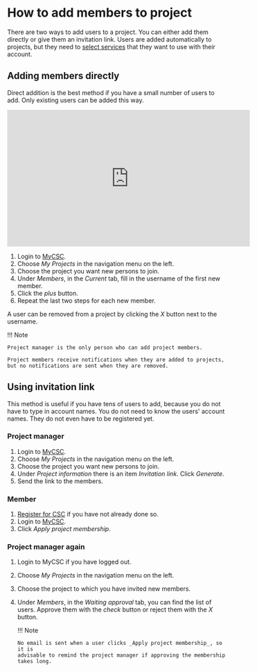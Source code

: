 # How to add members to project

There are two ways to add users to a project. You can either add them directly
or give them an invitation link. Users are added automatically to projects, but
they need to [select services](how-to-add-service-access-for-project.md) that
they want to use with their account.

## Adding members directly

Direct addition is the best method if you have a small number of users to add.
Only existing users can be added this way.

<iframe width="560" height="315" src="https://www.youtube.com/embed/QM-MlRs_pCk" frameborder="0" allow="accelerometer; autoplay; encrypted-media; gyroscope; picture-in-picture" allowfullscreen></iframe>

1. Login to [MyCSC](http://my.csc.fi).
1. Choose _My Projects_ in the navigation menu on the left.
1. Choose the project you want new persons to join.
1. Under _Members_, in the _Current_ tab, fill in the username of the first new
   member.
1. Click the _plus_ button.
1. Repeat the last two steps for each new member.

A user can be removed from a project by clicking the _X_ button next to the username.

!!! Note

    Project manager is the only person who can add project members.

    Project members receive notifications when they are added to projects,
    but no notifications are sent when they are removed.

## Using invitation link

This method is useful if you have tens of users to add, because you do not have
to type in account names. You do not need to know the users' account names.
They do not even have to be registered yet.

### Project manager

1. Login to [MyCSC](http://my.csc.fi).
1. Choose _My Projects_ in the navigation menu on the left.
1. Choose the project you want new persons to join.
1. Under _Project information_ there is an item _Invitation link_. Click
   _Generate_.
1. Send the link to the members.

### Member

1. [Register for CSC](how-to-create-new-user-account.md) if you have not
   already done so.
1. Login to [MyCSC](http://my.csc.fi).
1. Click _Apply project membership_.

### Project manager again

1. Login to MyCSC if you have logged out.
1. Choose _My Projects_ in the navigation menu on the left.
1. Choose the project to which you have invited new members.
1. Under _Members_, in the _Waiting approval_ tab, you can find the list of
   users. Approve them with the _check_ button or reject them with the _X_
   button.

   !!! Note

       No email is sent when a user clicks _Apply project membership_, so it is
       advisable to remind the project manager if approving the membership
       takes long.
